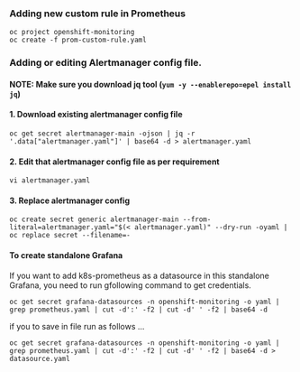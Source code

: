 ### Adding new custom rule in Prometheus

```
oc project openshift-monitoring
oc create -f prom-custom-rule.yaml
```

### Adding or editing Alertmanager config file.
#### NOTE: Make sure you download jq tool (```yum -y --enablerepo=epel install jq```)

#### 1. Download existing alertmanager config file

```
oc get secret alertmanager-main -ojson | jq -r '.data["alertmanager.yaml"]' | base64 -d > alertmanager.yaml
```

#### 2. Edit that alertmanager config file as per requirement

```
vi alertmanager.yaml
```

#### 3. Replace alertmanager config

```
oc create secret generic alertmanager-main --from-literal=alertmanager.yaml="$(< alertmanager.yaml)" --dry-run -oyaml | oc replace secret --filename=-
```

#### To create standalone Grafana 

If you want to add k8s-prometheus as a datasource in this standalone Grafana, you need to run gfollowing command to get credentials.

```oc get secret grafana-datasources -n openshift-monitoring -o yaml | grep prometheus.yaml | cut -d':' -f2 | cut -d' ' -f2 | base64 -d```

if you to save in file run as follows ...

```oc get secret grafana-datasources -n openshift-monitoring -o yaml | grep prometheus.yaml | cut -d':' -f2 | cut -d' ' -f2 | base64 -d > datasource.yaml```
